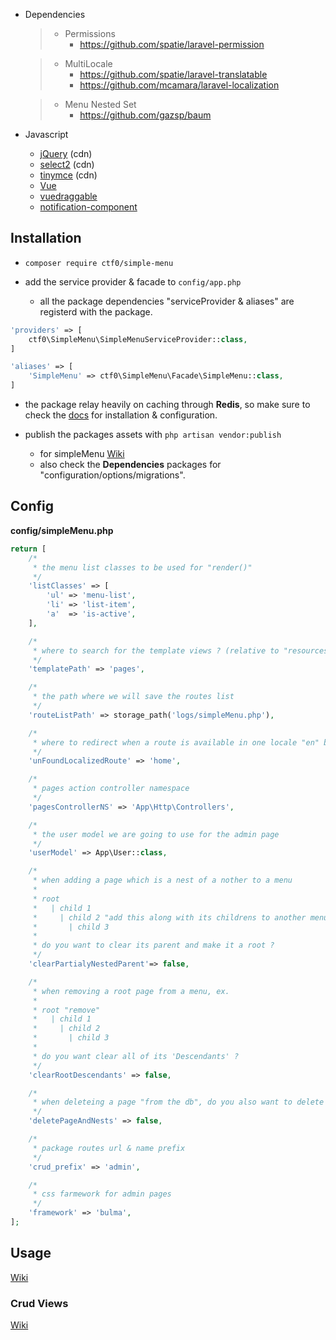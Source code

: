 - Dependencies
    > - Permissions
    >   - https://github.com/spatie/laravel-permission

    > - MultiLocale
    >   - https://github.com/spatie/laravel-translatable
    >   - https://github.com/mcamara/laravel-localization

    > - Menu Nested Set
    >   - https://github.com/gazsp/baum

- Javascript
    + [jQuery](https://jquery.com/) (cdn)
    + [select2](https://select2.github.io/) (cdn)
    + [tinymce](https://www.tinymce.com/) (cdn)
    + [Vue](https://vuejs.org/)
    + [vuedraggable](https://github.com/SortableJS/Vue.Draggable)
    + [notification-component](https://github.com/ctf0/Notification-Component)

## Installation

- `composer require ctf0/simple-menu`

- add the service provider & facade to `config/app.php`

    - all the package dependencies "serviceProvider & aliases" are registerd with the package.

```php
'providers' => [
    ctf0\SimpleMenu\SimpleMenuServiceProvider::class,
]

'aliases' => [
    'SimpleMenu' => ctf0\SimpleMenu\Facade\SimpleMenu::class,
]
```

- the package relay heavily on caching through **Redis**, so make sure to check the [docs](https://laravel.com/docs/5.4/redis) for installation & configuration.

- publish the packages assets with `php artisan vendor:publish`
    - for simpleMenu [Wiki](https://github.com/ctf0/simple-menu/wiki/Publish)
    - also check the **Dependencies** packages for "configuration/options/migrations".

## Config
**config/simpleMenu.php**
```php
return [
    /*
     * the menu list classes to be used for "render()"
     */
    'listClasses' => [
        'ul' => 'menu-list',
        'li' => 'list-item',
        'a'  => 'is-active',
    ],

    /*
     * where to search for the template views ? (relative to "resources\views" folder)
     */
    'templatePath' => 'pages',

    /*
     * the path where we will save the routes list
     */
    'routeListPath' => storage_path('logs/simpleMenu.php'),

    /*
     * where to redirect when a route is available in one locale "en" but not in another "fr" ?
     */
    'unFoundLocalizedRoute' => 'home',

    /*
     * pages action controller namespace
     */
    'pagesControllerNS' => 'App\Http\Controllers',

    /*
     * the user model we are going to use for the admin page
     */
    'userModel' => App\User::class,

    /*
     * when adding a page which is a nest of a nother to a menu
     *
     * root
     *   | child 1
     *     | child 2 "add this along with its childrens to another menu"
     *       | child 3
     *
     * do you want to clear its parent and make it a root ?
     */
    'clearPartialyNestedParent'=> false,

    /*
     * when removing a root page from a menu, ex.
     *
     * root "remove"
     *   | child 1
     *     | child 2
     *       | child 3
     *
     * do you want clear all of its 'Descendants' ?
     */
    'clearRootDescendants' => false,

    /*
     * when deleteing a page "from the db", do you also want to delete all of its childrens ?
     */
    'deletePageAndNests' => false,

    /*
     * package routes url & name prefix
     */
    'crud_prefix' => 'admin',

    /*
     * css farmework for admin pages
     */
    'framework' => 'bulma',
];
```

## Usage
[Wiki](https://github.com/ctf0/simple-menu/wiki/Usage)

### Crud Views
[Wiki](https://github.com/ctf0/SimpleMenu/wiki/Crud-Views)
